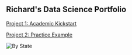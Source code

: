 ## Richard's Data Science Portfolio

[Project 1: Academic Kickstart](https://github.com/maingk/academic-kickstart)

[Project 2: Practice Example](https://github.com/maingk/PracticeExample)

![By State](https://github.com/PlayingNumbers/Ken_Portfolio/blob/master/images/positions_by_state.png)
